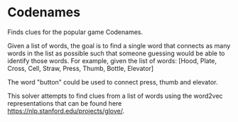 # Codenames
Finds clues for the popular game Codenames. 

Given a list of words, the goal is to find a single word that connects as many words in the list as possible such that someone guessing would be able to identify those words.
For example, given the list of words: [Hood, Plate, Cross, Cell, Straw, Press, Thumb, Bottle, Elevator]

The word "button" could be used to connect press, thumb and elevator. 

This solver attempts to find clues from a list of words using the word2vec representations that can be found here https://nlp.stanford.edu/projects/glove/.
